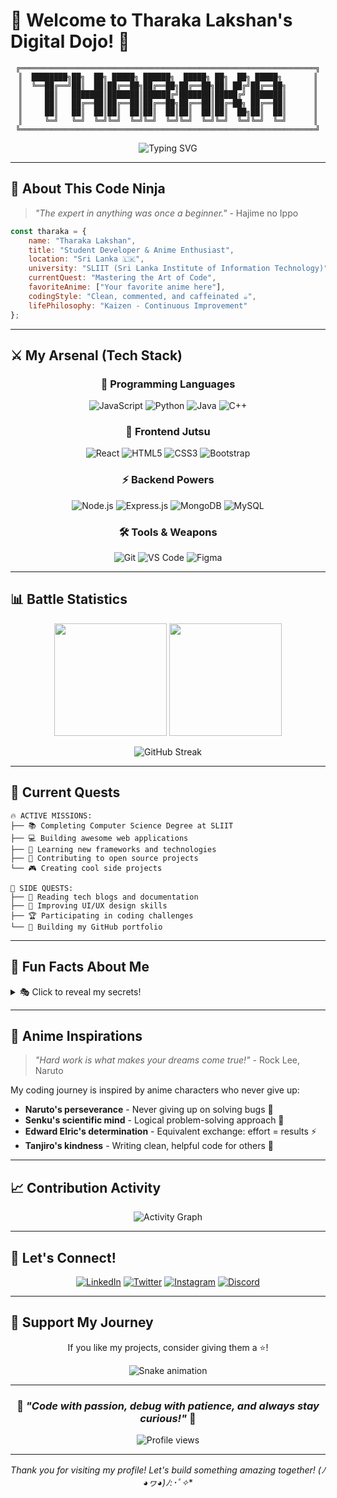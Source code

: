 # 🌸 Welcome to Tharaka Lakshan's Digital Dojo! 🌸

<div align="center">
  
```
╔══════════════════════════════════════════════════════════════════╗
║  ████████╗██╗  ██╗ █████╗ ██████╗  █████╗ ██╗  ██╗ █████╗       ║
║  ╚══██╔══╝██║  ██║██╔══██╗██╔══██╗██╔══██╗██║ ██╔╝██╔══██╗      ║
║     ██║   ███████║███████║██████╔╝███████║█████╔╝ ███████║      ║
║     ██║   ██╔══██║██╔══██║██╔══██╗██╔══██║██╔═██╗ ██╔══██║      ║
║     ██║   ██║  ██║██║  ██║██║  ██║██║  ██║██║  ██╗██║  ██║      ║
║     ╚═╝   ╚═╝  ╚═╝╚═╝  ╚═╝╚═╝  ╚═╝╚═╝  ╚═╝╚═╝  ╚═╝╚═╝  ╚═╝      ║
╚══════════════════════════════════════════════════════════════════╝
```

<img src="https://readme-typing-svg.herokuapp.com?font=Fira+Code&size=30&duration=3000&pause=1000&color=FF6B9D&center=true&vCenter=true&width=600&lines=Konnichiwa!+%F0%9F%91%8B;Code+Samurai+in+Training;SLIIT+Student+%F0%9F%8E%93;Debugging+One+Bug+at+a+Time" alt="Typing SVG" />

</div>

---

## 🎌 About This Code Ninja

> *"The expert in anything was once a beginner."* - Hajime no Ippo

```javascript
const tharaka = {
    name: "Tharaka Lakshan",
    title: "Student Developer & Anime Enthusiast",
    location: "Sri Lanka 🇱🇰",
    university: "SLIIT (Sri Lanka Institute of Information Technology)",
    currentQuest: "Mastering the Art of Code",
    favoriteAnime: ["Your favorite anime here"],
    codingStyle: "Clean, commented, and caffeinated ☕",
    lifePhilosophy: "Kaizen - Continuous Improvement"
};
```

---

## ⚔️ My Arsenal (Tech Stack)

<div align="center">

### 🥷 Programming Languages
![JavaScript](https://img.shields.io/badge/JavaScript-F7DF1E?style=for-the-badge&logo=javascript&logoColor=black)
![Python](https://img.shields.io/badge/Python-3776AB?style=for-the-badge&logo=python&logoColor=white)
![Java](https://img.shields.io/badge/Java-ED8B00?style=for-the-badge&logo=openjdk&logoColor=white)
![C++](https://img.shields.io/badge/C++-00599C?style=for-the-badge&logo=cplusplus&logoColor=white)

### 🌸 Frontend Jutsu
![React](https://img.shields.io/badge/React-20232A?style=for-the-badge&logo=react&logoColor=61DAFB)
![HTML5](https://img.shields.io/badge/HTML5-E34F26?style=for-the-badge&logo=html5&logoColor=white)
![CSS3](https://img.shields.io/badge/CSS3-1572B6?style=for-the-badge&logo=css3&logoColor=white)
![Bootstrap](https://img.shields.io/badge/Bootstrap-563D7C?style=for-the-badge&logo=bootstrap&logoColor=white)

### ⚡ Backend Powers
![Node.js](https://img.shields.io/badge/Node.js-43853D?style=for-the-badge&logo=node.js&logoColor=white)
![Express.js](https://img.shields.io/badge/Express.js-404D59?style=for-the-badge)
![MongoDB](https://img.shields.io/badge/MongoDB-4EA94B?style=for-the-badge&logo=mongodb&logoColor=white)
![MySQL](https://img.shields.io/badge/MySQL-005C84?style=for-the-badge&logo=mysql&logoColor=white)

### 🛠️ Tools & Weapons
![Git](https://img.shields.io/badge/Git-F05032?style=for-the-badge&logo=git&logoColor=white)
![VS Code](https://img.shields.io/badge/VS_Code-007ACC?style=for-the-badge&logo=visual-studio-code&logoColor=white)
![Figma](https://img.shields.io/badge/Figma-F24E1E?style=for-the-badge&logo=figma&logoColor=white)

</div>

---

## 📊 Battle Statistics

<div align="center">
  
<img height="180em" src="https://github-readme-stats.vercel.app/api?username=Tharakax&show_icons=true&theme=radical&include_all_commits=true&count_private=true"/>
<img height="180em" src="https://github-readme-stats.vercel.app/api/top-langs/?username=Tharakax&layout=compact&langs_count=7&theme=radical"/>

</div>

<div align="center">
  
![GitHub Streak](https://github-readme-streak-stats.herokuapp.com/?user=Tharakax&theme=radical)

</div>

---

## 🎯 Current Quests

```
🔥 ACTIVE MISSIONS:
├── 📚 Completing Computer Science Degree at SLIIT
├── 💻 Building awesome web applications
├── 🎌 Learning new frameworks and technologies
├── 🤝 Contributing to open source projects
└── 🎮 Creating cool side projects

🌟 SIDE QUESTS:
├── 📖 Reading tech blogs and documentation
├── 🎨 Improving UI/UX design skills
├── 🏆 Participating in coding challenges
└── 🎯 Building my GitHub portfolio
```

---

## 🌈 Fun Facts About Me

<details>
<summary>🎭 Click to reveal my secrets!</summary>

- 🍜 I code better with ramen nearby
- 🎵 Anime openings are my coding playlist
- 🌙 Night owl developer (peak productivity: 10 PM - 2 AM)
- 🎮 Love both coding games and gaming
- 📱 Always excited about new tech trends
- 🎨 Believe that code should be as beautiful as anime art
- ☕ Coffee is my debugging companion

</details>

---

## 🎌 Anime Inspirations

> *"Hard work is what makes your dreams come true!"* - Rock Lee, Naruto

My coding journey is inspired by anime characters who never give up:
- **Naruto's perseverance** - Never giving up on solving bugs 🦊
- **Senku's scientific mind** - Logical problem-solving approach 🧪
- **Edward Elric's determination** - Equivalent exchange: effort = results ⚡
- **Tanjiro's kindness** - Writing clean, helpful code for others 🌊

---

## 📈 Contribution Activity

<div align="center">

![Activity Graph](https://github-readme-activity-graph.vercel.app/graph?username=Tharakax&theme=tokyo-night&hide_border=true)

</div>

---

## 🤝 Let's Connect!

<div align="center">

[![LinkedIn](https://img.shields.io/badge/LinkedIn-0077B5?style=for-the-badge&logo=linkedin&logoColor=white)](YOUR_LINKEDIN)
[![Twitter](https://img.shields.io/badge/Twitter-1DA1F2?style=for-the-badge&logo=twitter&logoColor=white)](YOUR_TWITTER)
[![Instagram](https://img.shields.io/badge/Instagram-E4405F?style=for-the-badge&logo=instagram&logoColor=white)](YOUR_INSTAGRAM)
[![Discord](https://img.shields.io/badge/Discord-7289DA?style=for-the-badge&logo=discord&logoColor=white)](YOUR_DISCORD)

</div>

---

## 💝 Support My Journey

<div align="center">

If you like my projects, consider giving them a ⭐!

<img src="https://github.com/Tharakax/Tharakax/blob/output/github-contribution-grid-snake-dark.svg" alt="Snake animation" />

</div>

---

<div align="center">

### 🌸 *"Code with passion, debug with patience, and always stay curious!"* 🌸

<img src="https://komarev.com/ghpvc/?username=Tharakax&label=Profile%20views&color=FF6B9D&style=flat" alt="Profile views" />

---

**Thank you for visiting my profile! Let's build something amazing together! (ﾉ◕ヮ◕)ﾉ*:･ﾟ✧**

</div>